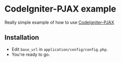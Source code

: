 # CodeIgniter-PJAX example

Really simple example of how to use [CodeIgniter-PJAX](https://github.com/michalsn/CodeIgniter-PJAX)

## Installation

* Edit `base_url` in `application/config/config.php`.
* You're ready to go.